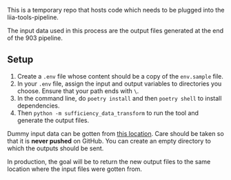This is a temporary repo that hosts code which needs to be plugged into the liia-tools-pipeline.

The input data used in this process are the output files generated at the end of the 903 pipeline.

## Setup
1. Create a `.env` file whose content should be a copy of the `env.sample` file.
2. In your `.env` file, assign the input and output variables to directories you choose. Ensure that your path ends with `\`.
3. In the command line, do `poetry install` and then `poetry shell` to install dependencies.
4. Then `python -m sufficiency_data_transform` to run the tool and generate the output files.

Dummy input data can be gotten from [this location](https://socialfinanceltd.sharepoint.com/:f:/s/Digi/Elr6MmNuznVBm6M3YWSlXqIBWRTv6Pb19eVe2HI_FdTXjw?e=TbZQYL). Care should be taken so that it is **never pushed** on GitHub. 
You can create an empty directory to which the outputs should be sent.

In production, the goal will be to return the new output files to the same location where the input files were gotten from.
